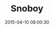 ---
layout: post
title:  "Snoboy"
number: "100"
date:   2015-04-10 08:00:30
large-image: "https://farm9.staticflickr.com/8733/16927314759_c3a2749078_k.jpg"
---